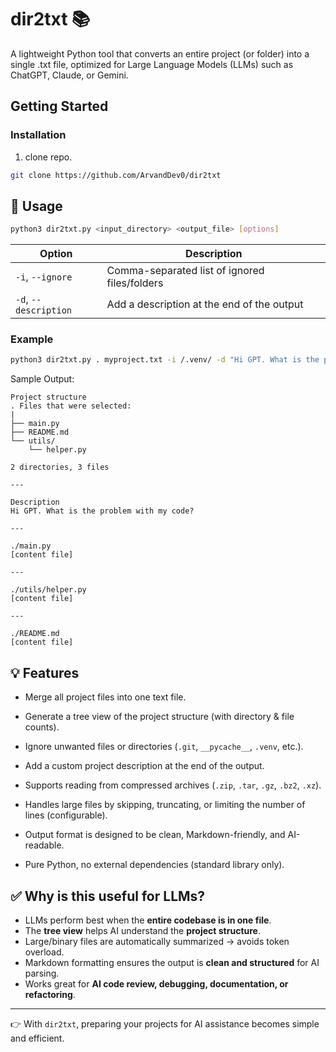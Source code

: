 # dir2txt 📚

A lightweight Python tool that converts an entire project (or folder) into a single .txt file, optimized for Large Language Models (LLMs) such as ChatGPT, Claude, or Gemini.


## Getting Started

### Installation

1. clone repo.

```bash
git clone https://github.com/ArvandDev0/dir2txt
``` 


## 🚀 Usage

```bash
python3 dir2txt.py <input_directory> <output_file> [options]

```

 Option | Description |
|--------|-------------|
| `-i`, `--ignore` | Comma-separated list of ignored files/folders |
| `-d`, `--description` | Add a description at the end of the output |


### Example

```bash
python3 dir2txt.py . myproject.txt -i /.venv/ -d "Hi GPT. What is the problem with my code?"
```

Sample Output:

```text
Project structure
. Files that were selected:
|
├── main.py
├── README.md
└── utils/
    └── helper.py

2 directories, 3 files

---

Description
Hi GPT. What is the problem with my code?

---

./main.py
[content file]

---

./utils/helper.py
[content file]

---

./README.md
[content file]

``` 


## 💡 Features

- Merge all project files into one text file.

- Generate a tree view of the project structure (with directory & file counts).

- Ignore unwanted files or directories (`.git`, `__pycache__`, `.venv`, etc.).

- Add a custom project description at the end of the output.

- Supports reading from compressed archives (`.zip`, `.tar`, `.gz`, `.bz2`, `.xz`).

- Handles large files by skipping, truncating, or limiting the number of lines (configurable).

- Output format is designed to be clean, Markdown-friendly, and AI-readable.

- Pure Python, no external dependencies (standard library only).


## ✅ Why is this useful for LLMs?  
- LLMs perform best when the **entire codebase is in one file**.  
- The **tree view** helps AI understand the **project structure**.  
- Large/binary files are automatically summarized → avoids token overload.  
- Markdown formatting ensures the output is **clean and structured** for AI parsing.  
- Works great for **AI code review, debugging, documentation, or refactoring**.  

---

👉 With `dir2txt`, preparing your projects for AI assistance becomes simple and efficient.  